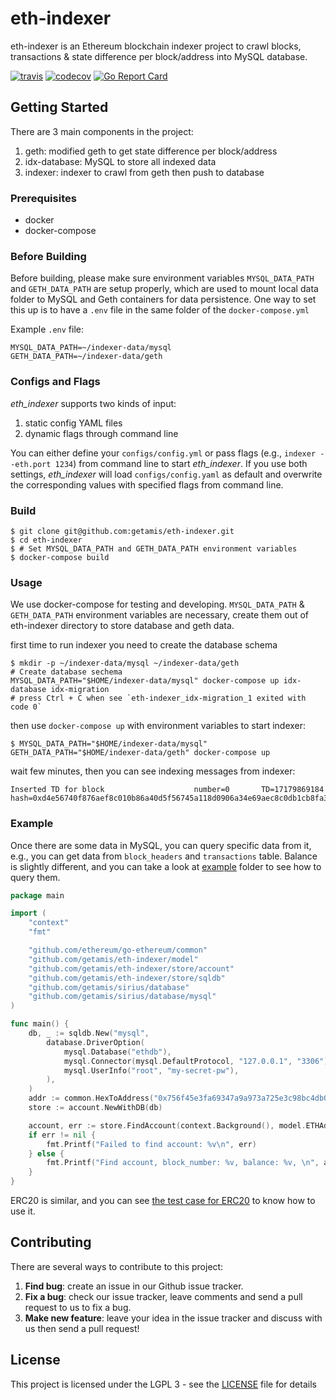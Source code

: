 # eth-indexer

eth-indexer is an Ethereum blockchain indexer project to crawl blocks, transactions & state difference per block/address into MySQL database.

[![travis](https://travis-ci.com/getamis/eth-indexer.svg?branch=develop)](https://travis-ci.com/getamis/eth-indexer)
[![codecov](https://codecov.io/gh/getamis/eth-indexer/branch/develop/graph/badge.svg)](https://codecov.io/gh/getamis/eth-indexer)
[![Go Report Card](https://goreportcard.com/badge/github.com/getamis/eth-indexer)](https://goreportcard.com/report/github.com/getamis/eth-indexer)

## Getting Started

There are 3 main components in the project:
1. geth: modified geth to get state difference per block/address
2. idx-database: MySQL to store all indexed data
3. indexer: indexer to crawl from geth then push to database

### Prerequisites

* docker
* docker-compose

### Before Building

Before building, please make sure environment variables `MYSQL_DATA_PATH` and `GETH_DATA_PATH` are setup properly, which are used to mount local data folder to MySQL and Geth containers for data persistence.
One way to set this up is to have a `.env` file in the same folder of the `docker-compose.yml`

Example `.env` file:

```
MYSQL_DATA_PATH=~/indexer-data/mysql
GETH_DATA_PATH=~/indexer-data/geth
```

### Configs and Flags

_eth_indexer_ supports two kinds of input:
1. static config YAML files
2. dynamic flags through command line

You can either define your `configs/config.yml` or pass flags (e.g., `indexer --eth.port 1234`) from command line to start _eth_indexer_.
If you use both settings, _eth_indexer_ will load `configs/config.yaml` as default and overwrite the corresponding values with specified flags from command line.

### Build

```shell
$ git clone git@github.com:getamis/eth-indexer.git
$ cd eth-indexer
$ # Set MYSQL_DATA_PATH and GETH_DATA_PATH environment variables
$ docker-compose build
```

### Usage

We use docker-compose for testing and developing. `MYSQL_DATA_PATH` & `GETH_DATA_PATH` environment variables are necessary, create them out of eth-indexer directory to store database and geth data.

first time to run indexer you need to create the database schema

```shell
$ mkdir -p ~/indexer-data/mysql ~/indexer-data/geth
# Create database sechema
MYSQL_DATA_PATH="$HOME/indexer-data/mysql" docker-compose up idx-database idx-migration
# press Ctrl + C when see `eth-indexer_idx-migration_1 exited with code 0`
```

then use `docker-compose up` with environment variables to start indexer:

```shell
$ MYSQL_DATA_PATH="$HOME/indexer-data/mysql" GETH_DATA_PATH="$HOME/indexer-data/geth" docker-compose up
```

wait few minutes, then you can see indexing messages from indexer:

```
Inserted TD for block                    number=0       TD=17179869184 hash=0xd4e56740f876aef8c010b86a40d5f56745a118d0906a34e69aec8c0db1cb8fa3
```

### Example

Once there are some data in MySQL, you can query specific data from it, e.g., you can get data from `block_headers` and `transactions` table. Balance is slightly different, and you can take a look at [example](example) folder to see how to query them.

```go
package main

import (
	"context"
	"fmt"

	"github.com/ethereum/go-ethereum/common"
	"github.com/getamis/eth-indexer/model"
	"github.com/getamis/eth-indexer/store/account"
	"github.com/getamis/eth-indexer/store/sqldb"
	"github.com/getamis/sirius/database"
	"github.com/getamis/sirius/database/mysql"
)

func main() {
	db, _ := sqldb.New("mysql",
		database.DriverOption(
			mysql.Database("ethdb"),
			mysql.Connector(mysql.DefaultProtocol, "127.0.0.1", "3306"),
			mysql.UserInfo("root", "my-secret-pw"),
		),
	)
	addr := common.HexToAddress("0x756f45e3fa69347a9a973a725e3c98bc4db0b5a0")
	store := account.NewWithDB(db)

	account, err := store.FindAccount(context.Background(), model.ETHAddress, addr)
	if err != nil {
		fmt.Printf("Failed to find account: %v\n", err)
	} else {
		fmt.Printf("Find account, block_number: %v, balance: %v, \n", account.Balance, account.BlockNumber)
	}
}

```

ERC20 is similar, and you can see [the test case for ERC20](store/balance_erc20_test.go) to know how to use it.

## Contributing

There are several ways to contribute to this project:

1. **Find bug**: create an issue in our Github issue tracker.
2. **Fix a bug**: check our issue tracker, leave comments and send a pull request to us to fix a bug.
3. **Make new feature**: leave your idea in the issue tracker and discuss with us then send a pull request!

## License

This project is licensed under the LGPL 3 - see the [LICENSE](LICENSE) file for details
